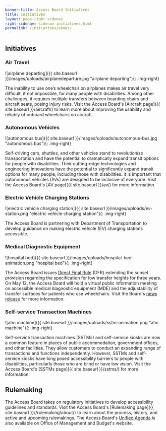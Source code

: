 ```yaml
---
banner-title: Access Board Initiatives
title: Initiatives
layout: page-right-sidenav
right-sidenav: sidenav-initiatives.html
permalink: /initiatives/about/
---
```


## Initiatives

### Air Travel

![airplane departing]({{ site.baseurl }}/images/uploads/airplanedeparture.jpg "airplane departing"){: .img-right}

The inability to use one’s wheelchair on airplanes makes air travel very difficult, if not impossible, for many people with disabilities. Among other challenges, it requires multiple transfers between boarding chairs and aircraft seats, posing injury risks. Visit the Access Board's [Aircraft page]({{ site.baseurl }}/aircraft/) to learn more about improving the usability and reliably of onboard wheelchairs on aircraft.

### Autonomous Vehicles

![autonomous bus]({{ site.baseurl }}/images/uploads/autonomous-bus.jpg "autonomous bus"){: .img-right}

Self-driving cars, shuttles, and other vehicles stand to revolutionize transportation and have the potential to dramatically expand transit options for people with disabilities. Their cutting-edge technologies and engineering innovations have the potential to significantly expand transit options for many people, including those with disabilities. It is important that autonomous vehicles (AVs) are designed to be inclusive of everyone. Visit the Access Board's [AV page]({{ site.baseurl }}/av/) for more information.

### Electric Vehicle Charging Stations

![electric vehicle charging station]({{ site.baseurl }}/images/uploads/ev-station.png "electric vehicle charging station"){: .img-right}

The Access Board is partnering with Department of Transportation to develop guidance on making electric vehicle (EV) charging stations accessible.

### Medical Diagnostic Equipment

![hospital bed]({{ site.baseurl }}/images/uploads/hospital-bed-animation.png "hospital bed"){: .img-right}

The Access Board issues [Direct Final Rule](https://www.regulations.gov/docket/ATBCB-2022-0002) (DFR) extending the sunset provision regarding the specification for low transfer heights for three years. On May 12, the Access Board will hold a virtual public information meeting on accessible medical diagnostic equipment (MDE) and the adjustability of transfer surfaces for patients who use wheelchairs. Visit the Board's [news release](https://www.access-board.gov/news/2022/04/13/u-s-access-board-to-host-virtual-public-meeting-on-low-transfer-surface-height-for-medical-diagnostic-equipment/) for more information.

### Self-service Transaction Machines

![atm machine]({{ site.baseurl }}/images/uploads/sstm-animation.png "atm machine"){: .img-right}

Self-service transaction machines (SSTMs) and self-service kiosks are now a common feature in places of public accommodation, government offices, and other facilities. They allow customers to conduct an expanding range of transactions and functions independently. However, SSTMs and self-service kiosks have long posed accessibility barriers to people with disabilities, particularly those who are blind or have low vision. Visit the Access Board's [SSTMs page]({{ site.baseurl }}/sstms/) for more information.

## Rulemaking

The Access Board takes on regulatory initiatives to develop accessibility guidelines and standards. Visit the Access Board's [Rulemaking page]({{ site.baseurl }}//rulemaking/about/) to learn about the process, history, and active and upcoming rulemakings. The Access Board's [Unified Agenda](https://www.reginfo.gov/public/do/eAgendaMain?operation=OPERATION_GET_AGENCY_RULE_LIST&currentPub=true&agencyCode=&showStage=active&agencyCd=3014&csrf_token=4477D73C38800DD64CF55ADB1768D8D45A731BE31E15AB2A267391786B5743BB6B29078DCC57BFFFD1D816392F7FE84DBA51) is also available on Office of Management and Budget's website.
